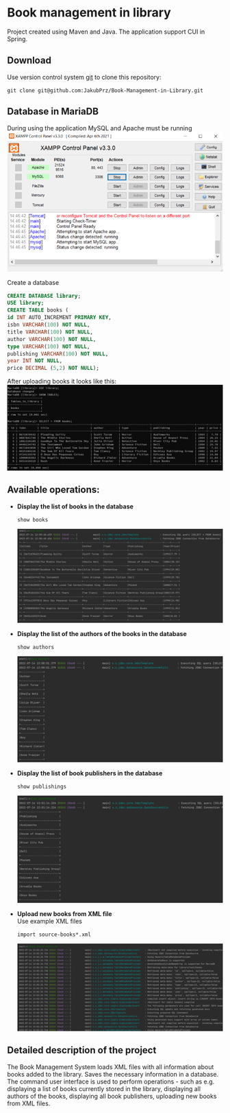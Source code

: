 # Book management in library
Project created using Maven and Java. The application support CUI in Spring.

## Download
Use version control system [git](https://git-scm.com/) to clone this repository:
```
git clone git@github.com:JakubPrz/Book-Management-in-Library.git
```

## Database in MariaDB
During using the application MySQL and Apache must be running
![](docs/screenshots/6.png)

Create a database
``` sql
CREATE DATABASE library;
USE library;
CREATE TABLE books (
id INT AUTO_INCREMENT PRIMARY KEY,
isbn VARCHAR(100) NOT NULL,
title VARCHAR(100) NOT NULL,
author VARCHAR(100) NOT NULL,
type VARCHAR(100) NOT NULL,
publishing VARCHAR(100) NOT NULL,
year INT NOT NULL,
price DECIMAL (5,2) NOT NULL);
```

After uploading books it looks like this:
![](docs/screenshots/1.png)

## Available operations:
- **Display the list of books in the database**
    ```
    show books
    ```
    ![](docs/screenshots/2.png)


- **Display the list of the authors of the books in the database**
    ```
    show authors
    ```
    ![](docs/screenshots/3.png)


- **Display the list of book publishers in the database**
    ```
    show publishings
    ```
    ![](docs/screenshots/4.png)


- **Upload new books from XML file**\
    Use example XML files
    ```
    import source-books*.xml
    ```
    ![](docs/screenshots/5.png)

## Detailed description of the project
The Book Management System loads XML files with all information about books added to the library. Saves the necessary information in a database. The command user interface is used to perform operations - such as e.g. displaying a list of books currently stored in the library, displaying all authors of the books, displaying all book publishers, uploading new books from XML files.
